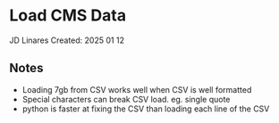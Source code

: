 # Load CMS Data
JD Linares 
Created: 2025 01 12


## Notes
- Loading 7gb from CSV works well when CSV is well formatted
- Special characters can break CSV load. eg. single quote
- python is faster at fixing the CSV than loading each line of the CSV



